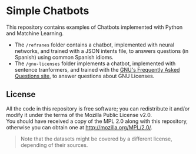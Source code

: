 # Simple Chatbots

This repository contains examples of Chatbots implemented with Python and Matchine Learning.

* The `/refranes` folder contains a chatbot, implemented with neural networks, and trained with a JSON intents file, to answers questions (in Spanish) using common Spanish idioms.
* The `/gnu-licenses` folder implements a chatbot, implemented with sentence tranformers, and trained with the [GNU's Frequently Asked Questions site](https://www.gnu.org/licenses/gpl-faq.html), to answer questions about GNU Licenses.


## License

All the code in this repository is free software; you can redistribute it and/or modify it under the terms of the Mozilla Public License v2.0.  
You should have received a copy of the MPL 2.0 along with this repository, otherwise you can obtain one at http://mozilla.org/MPL/2.0/.

> Note that the datasets might be covered by a different license, depending of their sources.


